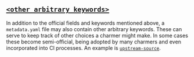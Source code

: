 <a href="#heading--other-arbitrary-keywords"><h2 id="heading--other-arbitrary-keywords">`<other arbitrary keywords>`</h2></a>

In addition to the official fields and keywords mentioned above, a `metadata.yaml` file may also contain other arbitrary keywords. These can serve to keep track of other choices a charmer might make. In some cases these become semi-official, being adopted by many charmers and even incorporated into CI processes. An example is [`upstream-source`](https://github.com/canonical/charmcraft/blob/b22fcdba3b894004468abfbf45caa54d93fbf7d0/charmcraft/templates/init-simple/metadata.yaml.j2#L40-L43).